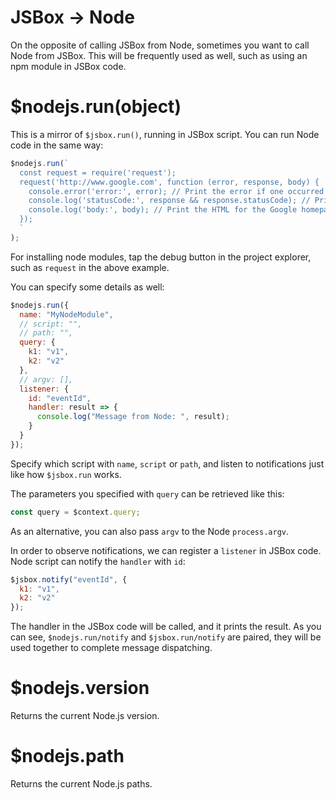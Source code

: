# JSBox -> Node

On the opposite of calling JSBox from Node, sometimes you want to call Node from JSBox. This will be frequently used as well, such as using an npm module in JSBox code.

# $nodejs.run(object)

This is a mirror of `$jsbox.run()`, running in JSBox script. You can run Node code in the same way:

```js
$nodejs.run(`
  const request = require('request');
  request('http://www.google.com', function (error, response, body) {
    console.error('error:', error); // Print the error if one occurred
    console.log('statusCode:', response && response.statusCode); // Print the response status code if a response was received
    console.log('body:', body); // Print the HTML for the Google homepage.
  });
  `
);
```

For installing node modules, tap the debug button in the project explorer, such as `request` in the above example.

You can specify some details as well:

```js
$nodejs.run({
  name: "MyNodeModule",
  // script: "",
  // path: "",
  query: {
    k1: "v1",
    k2: "v2"
  },
  // argv: [],
  listener: {
    id: "eventId",
    handler: result => {
      console.log("Message from Node: ", result);
    }
  }
});
```

Specify which script with `name`, `script` or `path`, and listen to notifications just like how `$jsbox.run` works.

The parameters you specified with `query` can be retrieved like this:

```js
const query = $context.query;
```

As an alternative, you can also pass `argv` to the Node `process.argv`.

In order to observe notifications, we can register a `listener` in JSBox code. Node script can notify the `handler` with `id`:

```js
$jsbox.notify("eventId", {
  k1: "v1",
  k2: "v2"
});
```

The handler in the JSBox code will be called, and it prints the result. As you can see, `$nodejs.run/notify` and `$jsbox.run/notify` are paired, they will be used together to complete message dispatching.

# $nodejs.version

Returns the current Node.js version.

# $nodejs.path

Returns the current Node.js paths.